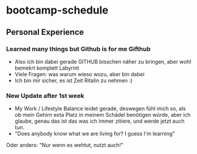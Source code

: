 # bootcamp-schedule

## Personal Experience

### Learned many things but Github is for me Gifthub

- Also ich bin dabei gerade GITHUB bisschen näher zu bringen, aber wohl bemekrt komplett Labyrint
- Viele Fragen: was warum wieso wozu, aber bin dabei
- Ich bin mir sicher, es ist Zeit Ritalin zu nehmen :)

### New Update after 1st week

- My Work / Lifestyle Balance leidet gerade, deswegen fühl mich so, als ob mein Gehirn exta Platz in meinem Schädel benötigen würde, aber ich glaube, genau das ist das was ich immer zitiere, und werde jetzt auch tun. 
- "Does anybody know what we are living for? I guess I'm learning"

Oder anders: "Nur wenn es wehtut, nutzt auch!"


